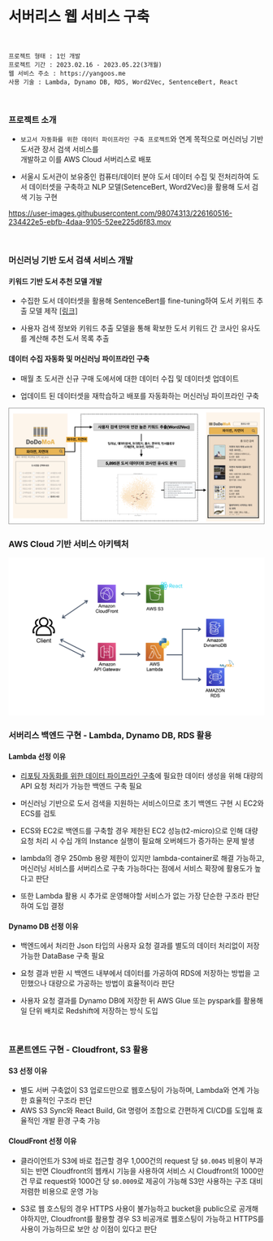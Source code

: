 # 서버리스 웹 서비스 구축

<br/>

```
프로젝트 형태 : 1인 개발
프로젝트 기간 : 2023.02.16 - 2023.05.22(3개월)
웹 서비스 주소 : https://yangoos.me
사용 기술 : Lambda, Dynamo DB, RDS, Word2Vec, SentenceBert, React
```

<br/>

### 프로젝트 소개

- `보고서 자동화를 위한 데이터 파이프라인 구축 프로젝트`와 연계 목적으로 머신러닝 기반 도서관 장서 검색
서비스를 <br/> 개발하고 이를 AWS Cloud 서버리스로 배포

 - 서울시 도서관이 보유중인 컴퓨터/데이터 분야 도서 데이터 수집 및 전처리하여 도서 데이터셋을 구축하고
NLP 모델(SetenceBert, Word2Vec)을 활용해 도서 검색 기능 구현

https://user-images.githubusercontent.com/98074313/226160516-234422e5-ebfb-4daa-9105-52ee225d6f83.mov

<br/>

### 머신러닝 기반 도서 검색 서비스 개발

#### 키워드 기반 도서 추천 모델 개발
- 수집한 도서 데이터셋을 활용해 SentenceBert를 fine-tuning하여 도서 키워드 추출 모델 제작 [[링크]](https://github.com/yangoos57/Sentence_bert_from_scratch/tree/main/keyword_extraction_using_sbert)

- 사용자 검색 정보와 키워드 추출 모델을 통해 확보한 도서 키워드 간 코사인 유사도를 계산해 추천 도서 목록 추출

#### 데이터 수집 자동화 및 머신러닝 파이프라인 구축
- 매월 초 도서관 신규 구매 도에서에 대한 데이터 수집 및 데이터셋 업데이트

- 업데이트 된 데이터셋을 재학습하고 배포를 자동화하는 머신러닝 파이프라인 구축

<img width=650px src='readme-img/img5.png'>

<br/>

### AWS Cloud 기반 서비스 아키텍처

<img width=600px src='readme-img/img1.png'>

<br/>

### 서버리스 백엔드 구현 - Lambda, Dynamo DB, RDS 활용

#### Lambda 선정 이유

- [리포팅 자동화를 위한 데이터 파이프라인 구축](https://github.com/yangoos57/awsDatapipeline)에 필요한 데이터 생성을 위해 대량의 API 요청 처리가 가능한 백엔드 구축 필요

- 머신러닝 기반으로 도서 검색을 지원하는 서비스이므로 초기 백엔드 구현 시 EC2와 ECS를 검토

- ECS와 EC2로 백엔드를 구축할 경우 제한된 EC2 성능(t2-micro)으로 인해 대량 요청 처리 시 수십 개의 Instance 실행이 필요해 오버헤드가 증가하는 문제 발생

- lambda의 경우 250mb 용량 제한이 있지만 lambda-container로 해결 가능하고, 머신러닝 서비스를 서버리스로 구축 가능하다는 점에서 서비스 확장에 활용도가 높다고 판단

- 또한 Lambda 활용 시 추가로 운영해야할 서비스가 없는 가장 단순한 구조라 판단하여 도입 결정

#### Dynamo DB 선정 이유

- 백엔드에서 처리한 Json 타입의 사용자 요청 결과를 별도의 데이터 처리없이 저장 가능한 DataBase 구축 필요

- 요청 결과 반환 시 백엔드 내부에서 데이터를 가공하여 RDS에 저장하는 방법을 고민했으나 대량으로 가공하는 방법이 효율적이라 판단

- 사용자 요청 결과를 Dynamo DB에 저장한 뒤 AWS Glue 또는 pyspark를 활용해 일 단위 배치로 Redshift에 저장하는 방식 도입

<br/>

### 프론트엔드 구현 - Cloudfront, S3 활용

#### S3 선정 이유

- 별도 서버 구축없이 S3 업로드만으로 웹호스팅이 가능하며, Lambda와 연계 가능한 효율적인 구조라 판단
- AWS S3 Sync와 React Build, Git 명령어 조합으로 간편하게 CI/CD를 도입해 효율적인 개발 환경 구축 가능

#### CloudFront 선정 이유

- 클라이언트가 S3에 바로 접근할 경우 1,000건의 request 당 `$0.0045` 비용이 부과되는 반면 Cloudfront의 웹캐시 기능을 사용하여 서비스 시 Cloudfront의 1000만건 무료 request와 1000건 당 `$0.0009`로 제공이 가능해 S3만 사용하는 구조 대비 저렴한 비용으로 운영 가능

- S3로 웹 호스팅의 경우 HTTPS 사용이 불가능하고 bucket을 public으로 공개해야하지만, Cloudfront를 활용할 경우 S3 비공개로 웹호스팅이 가능하고 HTTPS를 사용이 가능하므로 보안 상 이점이 있다고 판단
